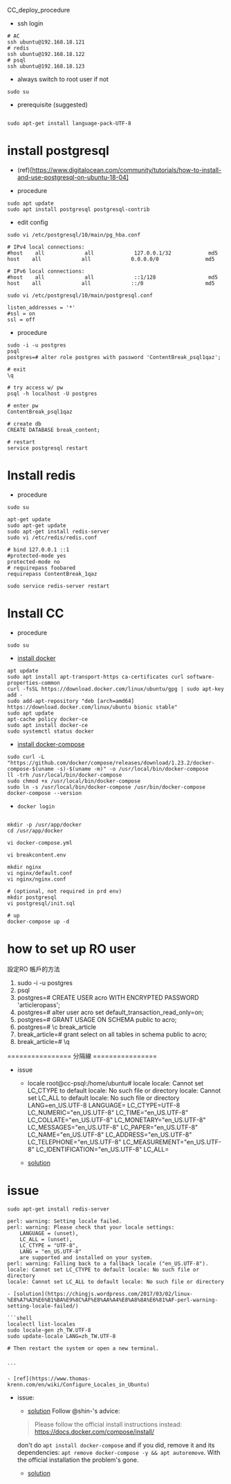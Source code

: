 CC_deploy_procedure

* ssh login
```
# AC
ssh ubuntu@192.168.18.121
# redis
ssh ubuntu@192.168.18.122
# psql
ssh ubuntu@192.168.18.123
```

* always switch to root user if not
```shell
sudo su
```

* prerequisite (suggested)

```shell

sudo apt-get install language-pack-UTF-8

```

# install postgresql

* (ref)[https://www.digitalocean.com/community/tutorials/how-to-install-and-use-postgresql-on-ubuntu-18-04]

* procedure
```shell
sudo apt update
sudo apt install postgresql postgresql-contrib

```

* edit config
```shell
sudo vi /etc/postgresql/10/main/pg_hba.conf

# IPv4 local connections:
#host    all             all             127.0.0.1/32            md5
host    all             all             0.0.0.0/0               md5

# IPv6 local connections:
#host    all             all             ::1/128                 md5
host    all             all             ::/0                    md5

sudo vi /etc/postgresql/10/main/postgresql.conf

listen_addresses = '*'
#ssl = on
ssl = off

```

* procedure
```shell
sudo -i -u postgres
psql
postgres=# alter role postgres with password 'ContentBreak_psql1qaz';

# exit
\q

# try access w/ pw
psql -h localhost -U postgres

# enter pw
ContentBreak_psql1qaz

# create db
CREATE DATABASE break_content;

# restart
service postgresql restart

```


# Install redis

* procedure
```shell
sudo su

apt-get update
sudo apt-get update
sudo apt-get install redis-server
sudo vi /etc/redis/redis.conf

# bind 127.0.0.1 ::1
#protected-mode yes
protected-mode no
# requirepass foobared
requirepass ContentBreak_1qaz

sudo service redis-server restart
```

# Install CC
* procedure
```
sudo su
```

* [install docker](https://www.digitalocean.com/community/tutorials/how-to-install-and-use-docker-on-ubuntu-18-04)
```shell
apt update
sudo apt install apt-transport-https ca-certificates curl software-properties-common
curl -fsSL https://download.docker.com/linux/ubuntu/gpg | sudo apt-key add -
sudo add-apt-repository "deb [arch=amd64] https://download.docker.com/linux/ubuntu bionic stable"
sudo apt update
apt-cache policy docker-ce
sudo apt install docker-ce
sudo systemctl status docker
```

* [install docker-compose](https://docs.docker.com/compose/install/)
```shell
sudo curl -L "https://github.com/docker/compose/releases/download/1.23.2/docker-compose-$(uname -s)-$(uname -m)" -o /usr/local/bin/docker-compose
ll -trh /usr/local/bin/docker-compose
sudo chmod +x /usr/local/bin/docker-compose
sudo ln -s /usr/local/bin/docker-compose /usr/bin/docker-compose
docker-compose --version
```

* `docker login`

```shell

mkdir -p /usr/app/docker
cd /usr/app/docker

vi docker-compose.yml

vi breakcontent.env

mkdir nginx
vi nginx/default.conf
vi nginx/nginx.conf

# (optional, not required in prd env)
mkdir postgresql
vi postgresql/init.sql

# up 
docker-compose up -d 

```


# how to set up RO user
設定RO 帳戶的方法

1. sudo -i -u postgres
2. psql
3. postgres=# CREATE USER acro WITH ENCRYPTED PASSWORD 'articleropass';
4. postgres=# alter user acro set default_transaction_read_only=on;
5. postgres=# GRANT USAGE ON SCHEMA public to acro;
6. postgres=# \c break_article
7. break_article=# grant select on all tables in schema public to acro;
8. break_article=# \q


================ 分隔線 ================

* issue

    - locale
    root@cc-psql:/home/ubuntu# locale
    locale: Cannot set LC_CTYPE to default locale: No such file or directory
    locale: Cannot set LC_ALL to default locale: No such file or directory
    LANG=en_US.UTF-8
    LANGUAGE=
    LC_CTYPE=UTF-8
    LC_NUMERIC="en_US.UTF-8"
    LC_TIME="en_US.UTF-8"
    LC_COLLATE="en_US.UTF-8"
    LC_MONETARY="en_US.UTF-8"
    LC_MESSAGES="en_US.UTF-8"
    LC_PAPER="en_US.UTF-8"
    LC_NAME="en_US.UTF-8"
    LC_ADDRESS="en_US.UTF-8"
    LC_TELEPHONE="en_US.UTF-8"
    LC_MEASUREMENT="en_US.UTF-8"
    LC_IDENTIFICATION="en_US.UTF-8"
    LC_ALL=

    - [solution](https://askubuntu.com/questions/599808/cannot-set-lc-ctype-to-default-locale-no-such-file-or-directory)

# issue

    sudo apt-get install redis-server

    perl: warning: Setting locale failed.
    perl: warning: Please check that your locale settings:
        LANGUAGE = (unset),
        LC_ALL = (unset),
        LC_CTYPE = "UTF-8",
        LANG = "en_US.UTF-8"
        are supported and installed on your system.
    perl: warning: Falling back to a fallback locale ("en_US.UTF-8").
    locale: Cannot set LC_CTYPE to default locale: No such file or directory
    locale: Cannot set LC_ALL to default locale: No such file or directory

    - [solution](https://chingjs.wordpress.com/2017/03/02/linux-%E8%A7%A3%E6%B1%BA%E9%8C%AF%E8%AA%A4%E8%A8%8A%E6%81%AF-perl-warning-setting-locale-failed/)

    ```shell
    localectl list-locales
    sudo locale-gen zh_TW.UTF-8
    sudo update-locale LANG=zh_TW.UTF-8

    # Then restart the system or open a new terminal.


    ```

    - [ref](https://www.thomas-krenn.com/en/wiki/Configure_Locales_in_Ubuntu)


* issue: 

    - [solution](https://github.com/docker/compose/issues/6023)
    Follow @shin-'s advice:

    > Please follow the official install instructions instead: https://docs.docker.com/compose/install/

    don't do `apt install docker-compose` and if you did, remove it and its dependencies: `apt remove docker-compose -y && apt autoremove`.
    With the official installation the problem's gone.

    - [solution](https://docs.docker.com/compose/install/)
